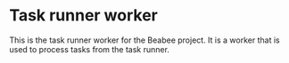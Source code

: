 # Task runner worker

This is the task runner worker for the Beabee project. It is a worker that is used to process tasks from the task runner.
